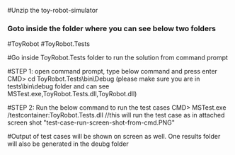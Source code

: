 ﻿#Unzip the toy-robot-simulator

### Goto inside the folder where you can see below two folders
  #ToyRobot
  #ToyRobot.Tests

#Go inside ToyRobot.Tests folder to run the solution from command prompt

#STEP 1: open command prompt, type below command and press enter
    CMD> cd ToyRobot.Tests\bin\Debug                (please make sure you are in tests\bin\debug folder and can see MSTest.exe,ToyRobot.Tests.dll,ToyRobot.dll)


#STEP 2: Run the below command to run the test cases
    CMD>  MSTest.exe /testcontainer:ToyRobot.Tests.dll     //this will run the test case as in attached screen shot "test-case-run-screen-shot-from-cmd.PNG"

#Output of test cases will be shown on screen as well. One results folder will also be generated in the deubg folder





